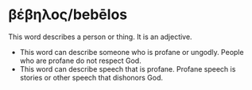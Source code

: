 # βέβηλος/bebēlos
This word describes a person or thing. It is an adjective.

* This word can describe someone who is profane or ungodly. People who are profane do not respect God.
* This word can describe speech that is profane. Profane speech is stories or other speech that dishonors God. 
